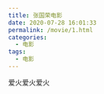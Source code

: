 ```yaml
---
title: 张国荣电影
date: 2020-07-28 16:01:33
permalink: /movie/1.html
categories: 
  - 电影
tags: 
  - 电影
---
```



爱火爱火爱火